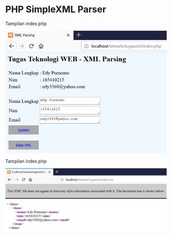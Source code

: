 # PHP SimpleXML Parser

Tampilan index.php

![01](img/index.png)

Tampilan index.php

![02](img/xml.png)